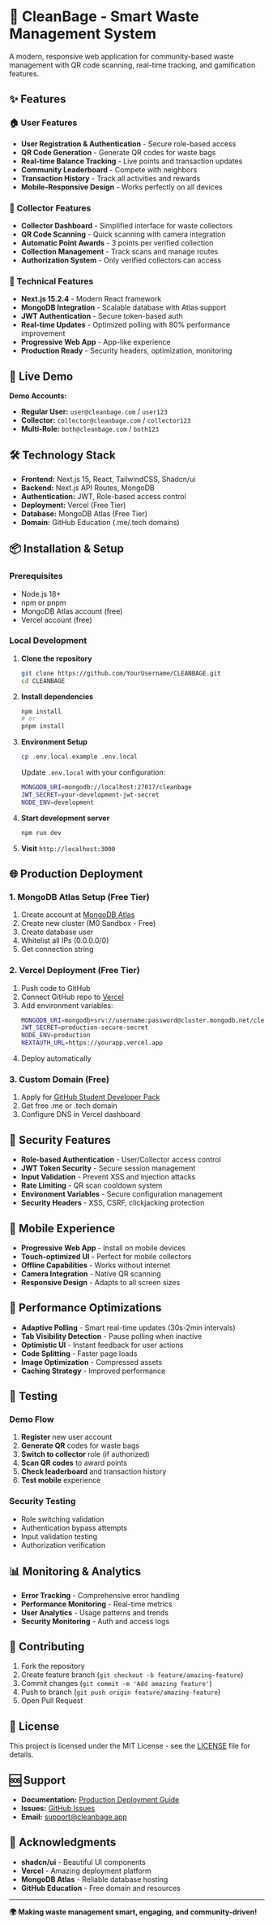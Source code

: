 # 🌱 CleanBage - Smart Waste Management System

A modern, responsive web application for community-based waste management with QR code scanning, real-time tracking, and gamification features.

## ✨ Features

### 🏠 User Features
- **User Registration & Authentication** - Secure role-based access
- **QR Code Generation** - Generate QR codes for waste bags
- **Real-time Balance Tracking** - Live points and transaction updates
- **Community Leaderboard** - Compete with neighbors
- **Transaction History** - Track all activities and rewards
- **Mobile-Responsive Design** - Works perfectly on all devices

### 🚛 Collector Features
- **Collector Dashboard** - Simplified interface for waste collectors
- **QR Code Scanning** - Quick scanning with camera integration
- **Automatic Point Awards** - 3 points per verified collection
- **Collection Management** - Track scans and manage routes
- **Authorization System** - Only verified collectors can access

### 🔧 Technical Features
- **Next.js 15.2.4** - Modern React framework
- **MongoDB Integration** - Scalable database with Atlas support
- **JWT Authentication** - Secure token-based auth
- **Real-time Updates** - Optimized polling with 80% performance improvement
- **Progressive Web App** - App-like experience
- **Production Ready** - Security headers, optimization, monitoring

## 🚀 Live Demo

**Demo Accounts:**
- **Regular User:** `user@cleanbage.com` / `user123`
- **Collector:** `collector@cleanbage.com` / `collector123`
- **Multi-Role:** `both@cleanbage.com` / `both123`

## 🛠️ Technology Stack

- **Frontend:** Next.js 15, React, TailwindCSS, Shadcn/ui
- **Backend:** Next.js API Routes, MongoDB
- **Authentication:** JWT, Role-based access control
- **Deployment:** Vercel (Free Tier)
- **Database:** MongoDB Atlas (Free Tier)
- **Domain:** GitHub Education (.me/.tech domains)

## 📦 Installation & Setup

### Prerequisites
- Node.js 18+ 
- npm or pnpm
- MongoDB Atlas account (free)
- Vercel account (free)

### Local Development

1. **Clone the repository**
   ```bash
   git clone https://github.com/YourUsername/CLEANBAGE.git
   cd CLEANBAGE
   ```

2. **Install dependencies**
   ```bash
   npm install
   # or
   pnpm install
   ```

3. **Environment Setup**
   ```bash
   cp .env.local.example .env.local
   ```
   
   Update `.env.local` with your configuration:
   ```bash
   MONGODB_URI=mongodb://localhost:27017/cleanbage
   JWT_SECRET=your-development-jwt-secret
   NODE_ENV=development
   ```

4. **Start development server**
   ```bash
   npm run dev
   ```

5. **Visit** `http://localhost:3000`

## 🌐 Production Deployment

### 1. MongoDB Atlas Setup (Free Tier)
1. Create account at [MongoDB Atlas](https://www.mongodb.com/atlas)
2. Create new cluster (M0 Sandbox - Free)
3. Create database user
4. Whitelist all IPs (0.0.0.0/0)
5. Get connection string

### 2. Vercel Deployment (Free Tier)
1. Push code to GitHub
2. Connect GitHub repo to [Vercel](https://vercel.com)
3. Add environment variables:
   ```bash
   MONGODB_URI=mongodb+srv://username:password@cluster.mongodb.net/cleanbage
   JWT_SECRET=production-secure-secret
   NODE_ENV=production
   NEXTAUTH_URL=https://yourapp.vercel.app
   ```
4. Deploy automatically

### 3. Custom Domain (Free)
1. Apply for [GitHub Student Developer Pack](https://education.github.com/pack)
2. Get free .me or .tech domain
3. Configure DNS in Vercel dashboard

## 🔐 Security Features

- **Role-based Authentication** - User/Collector access control
- **JWT Token Security** - Secure session management
- **Input Validation** - Prevent XSS and injection attacks
- **Rate Limiting** - QR scan cooldown system
- **Environment Variables** - Secure configuration management
- **Security Headers** - XSS, CSRF, clickjacking protection

## 📱 Mobile Experience

- **Progressive Web App** - Install on mobile devices
- **Touch-optimized UI** - Perfect for mobile collectors
- **Offline Capabilities** - Works without internet
- **Camera Integration** - Native QR scanning
- **Responsive Design** - Adapts to all screen sizes

## 🎯 Performance Optimizations

- **Adaptive Polling** - Smart real-time updates (30s-2min intervals)
- **Tab Visibility Detection** - Pause polling when inactive
- **Optimistic UI** - Instant feedback for user actions
- **Code Splitting** - Faster page loads
- **Image Optimization** - Compressed assets
- **Caching Strategy** - Improved performance

## 🧪 Testing

### Demo Flow
1. **Register** new user account
2. **Generate QR** codes for waste bags
3. **Switch to collector** role (if authorized)
4. **Scan QR codes** to award points
5. **Check leaderboard** and transaction history
6. **Test mobile** experience

### Security Testing
- Role switching validation
- Authentication bypass attempts
- Input validation testing
- Authorization verification

## 📊 Monitoring & Analytics

- **Error Tracking** - Comprehensive error handling
- **Performance Monitoring** - Real-time metrics
- **User Analytics** - Usage patterns and trends
- **Security Monitoring** - Auth and access logs

## 🤝 Contributing

1. Fork the repository
2. Create feature branch (`git checkout -b feature/amazing-feature`)
3. Commit changes (`git commit -m 'Add amazing feature'`)
4. Push to branch (`git push origin feature/amazing-feature`)
5. Open Pull Request

## 📄 License

This project is licensed under the MIT License - see the [LICENSE](LICENSE) file for details.

## 🆘 Support

- **Documentation:** [Production Deployment Guide](PRODUCTION_DEPLOYMENT_GUIDE.md)
- **Issues:** [GitHub Issues](https://github.com/YourUsername/CLEANBAGE/issues)
- **Email:** support@cleanbage.app

## 🎉 Acknowledgments

- **shadcn/ui** - Beautiful UI components
- **Vercel** - Amazing deployment platform
- **MongoDB Atlas** - Reliable database hosting
- **GitHub Education** - Free domain and resources

---

**🌍 Making waste management smart, engaging, and community-driven!**
